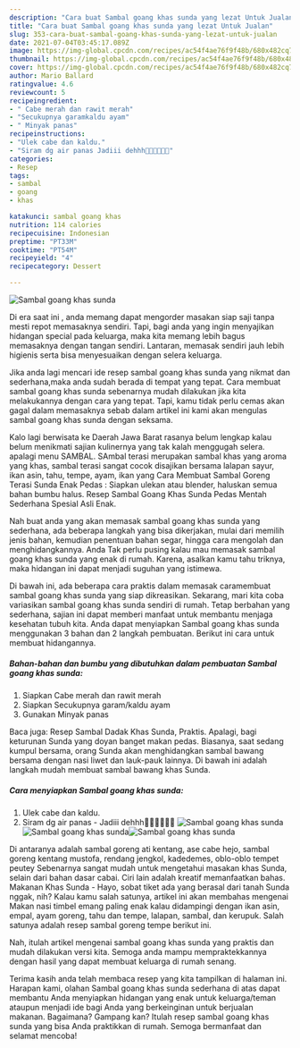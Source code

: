 ```yaml
---
description: "Cara buat Sambal goang khas sunda yang lezat Untuk Jualan"
title: "Cara buat Sambal goang khas sunda yang lezat Untuk Jualan"
slug: 353-cara-buat-sambal-goang-khas-sunda-yang-lezat-untuk-jualan
date: 2021-07-04T03:45:17.089Z
image: https://img-global.cpcdn.com/recipes/ac54f4ae76f9f48b/680x482cq70/sambal-goang-khas-sunda-foto-resep-utama.jpg
thumbnail: https://img-global.cpcdn.com/recipes/ac54f4ae76f9f48b/680x482cq70/sambal-goang-khas-sunda-foto-resep-utama.jpg
cover: https://img-global.cpcdn.com/recipes/ac54f4ae76f9f48b/680x482cq70/sambal-goang-khas-sunda-foto-resep-utama.jpg
author: Mario Ballard
ratingvalue: 4.6
reviewcount: 5
recipeingredient:
- " Cabe merah dan rawit merah"
- "Secukupnya garamkaldu ayam"
- " Minyak panas"
recipeinstructions:
- "Ulek cabe dan kaldu."
- "Siram dg air panas Jadiii dehhh🤗😚🤤🤤🤤🤤"
categories:
- Resep
tags:
- sambal
- goang
- khas

katakunci: sambal goang khas 
nutrition: 114 calories
recipecuisine: Indonesian
preptime: "PT33M"
cooktime: "PT54M"
recipeyield: "4"
recipecategory: Dessert

---
```



![Sambal goang khas sunda](https://img-global.cpcdn.com/recipes/ac54f4ae76f9f48b/680x482cq70/sambal-goang-khas-sunda-foto-resep-utama.jpg)

Di era  saat ini , anda memang dapat mengorder masakan siap saji tanpa mesti repot memasaknya sendiri. Tapi, bagi anda yang ingin menyajikan hidangan special pada keluarga, maka kita memang lebih bagus memasaknya dengan tangan sendiri. Lantaran, memasak sendiri jauh lebih higienis serta bisa menyesuaikan dengan selera keluarga.

Jika anda lagi mencari ide resep sambal goang khas sunda yang nikmat dan sederhana,maka anda sudah berada di tempat yang tepat. Cara membuat sambal goang khas sunda  sebenarnya mudah dilakukan jika kita melakukannya dengan cara yang tepat. Tapi, kamu tidak perlu cemas akan gagal dalam memasaknya 
sebab dalam artikel ini kami akan mengulas sambal goang khas sunda dengan seksama.  

Kalo lagi berwisata ke Daerah Jawa Barat rasanya belum lengkap kalau belum menikmati sajian kulinernya yang tak kalah menggugah selera. apalagi menu SAMBAL. SAmbal terasi merupakan sambal khas yang aroma yang khas, sambal terasi sangat cocok disajikan bersama lalapan sayur, ikan asin, tahu, tempe, ayam, ikan yang Cara Membuat Sambal Goreng Terasi Sunda Enak Pedas : Siapkan ulekan atau blender, haluskan semua bahan bumbu halus. Resep Sambal Goang Khas Sunda Pedas Mentah Sederhana Spesial Asli Enak.

Nah buat anda yang akan memasak sambal goang khas sunda yang sederhana, ada beberapa langkah yang bisa dikerjakan, mulai dari memilih jenis bahan, kemudian penentuan bahan segar, hingga cara mengolah dan menghidangkannya. Anda Tak perlu pusing kalau mau memasak sambal goang khas sunda yang enak di rumah. Karena, asalkan kamu  tahu triknya, maka hidangan ini dapat menjadi suguhan yang istimewa.

Di bawah ini, ada beberapa cara praktis  dalam memasak caramembuat sambal goang khas sunda yang siap dikreasikan. Sekarang, mari kita coba variasikan sambal goang khas sunda sendiri di rumah. Tetap berbahan yang sederhana, sajian ini dapat memberi manfaat untuk membantu menjaga kesehatan tubuh kita. Anda dapat menyiapkan Sambal goang khas sunda menggunakan 3 bahan dan 2 langkah pembuatan. Berikut ini cara untuk membuat hidangannya.

<!--inarticleads1-->

##### Bahan-bahan dan bumbu yang dibutuhkan dalam pembuatan Sambal goang khas sunda:

1. Siapkan  Cabe merah dan rawit merah
1. Siapkan Secukupnya garam/kaldu ayam
1. Gunakan  Minyak panas


Baca juga: Resep Sambal Dadak Khas Sunda, Praktis. Apalagi, bagi keturunan Sunda yang doyan banget makan pedas. Biasanya, saat sedang kumpul bersama, orang Sunda akan menghidangkan sambal bawang bersama dengan nasi liwet dan lauk-pauk lainnya. Di bawah ini adalah langkah mudah membuat sambal bawang khas Sunda. 

<!--inarticleads2-->

##### Cara menyiapkan Sambal goang khas sunda:

1. Ulek cabe dan kaldu.
1. Siram dg air panas - Jadiii dehhh🤗😚🤤🤤🤤🤤
<img src="https://img-global.cpcdn.com/steps/3223ffb2c91fcc10/160x128cq70/sambal-goang-khas-sunda-langkah-memasak-2-foto.jpg" alt="Sambal goang khas sunda"><img src="https://img-global.cpcdn.com/steps/93a7908b617d0dfd/160x128cq70/sambal-goang-khas-sunda-langkah-memasak-2-foto.jpg" alt="Sambal goang khas sunda"><img src="https://img-global.cpcdn.com/steps/11359f8440726597/160x128cq70/sambal-goang-khas-sunda-langkah-memasak-2-foto.jpg" alt="Sambal goang khas sunda">

Di antaranya adalah sambal goreng ati kentang, ase cabe hejo, sambal goreng kentang mustofa, rendang jengkol, kadedemes, oblo-oblo tempet peutey Sebenarnya sangat mudah untuk mengetahui masakan khas Sunda, selain dari bahan dasar cabai. Ciri lain adalah kreatif memanfaatkan bahas. Makanan Khas Sunda - Hayo, sobat tiket ada yang berasal dari tanah Sunda nggak, nih? Kalau kamu salah satunya, artikel ini akan membahas mengenai Makan nasi timbel emang paling enak kalau didampingi dengan ikan asin, empal, ayam goreng, tahu dan tempe, lalapan, sambal, dan kerupuk. Salah satunya adalah resep sambal goreng tempe berikut ini. 

Nah, itulah artikel mengenai  sambal goang khas sunda  yang praktis dan mudah dilakukan versi kita. Semoga anda mampu mempraktekkannya dengan hasil yang dapat membuat keluarga di rumah senang. 

Terima kasih anda telah membaca resep yang kita tampilkan di halaman ini. Harapan kami, olahan  Sambal goang khas sunda sederhana di atas dapat membantu Anda menyiapkan hidangan yang enak untuk keluarga/teman ataupun menjadi ide bagi Anda yang berkeinginan untuk berjualan makanan. Bagaimana? Gampang kan? Itulah resep sambal goang khas sunda yang bisa Anda praktikkan di rumah. Semoga bermanfaat dan selamat mencoba!


